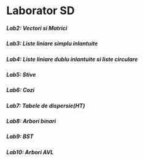 <h1>Laborator SD</h1>
<h5>Lab2: Vectori si Matrici</h5>
<h5>Lab3: Liste liniare simplu inlantuite</h5>
<h5>Lab4: Liste liniare dublu inlantuite si liste circulare</h5>
<h5>Lab5: Stive</h5>
<h5>Lab6: Cozi</h5>
<h5>Lab7: Tabele de dispersie(HT)</h5>
<h5>Lab8: Arbori binari</h5>
<h5>Lab9: BST</h5>
<h5>Lab10: Arbori AVL</h5>
